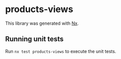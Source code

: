 # products-views

This library was generated with [Nx](https://nx.dev).

## Running unit tests

Run `nx test products-views` to execute the unit tests.
